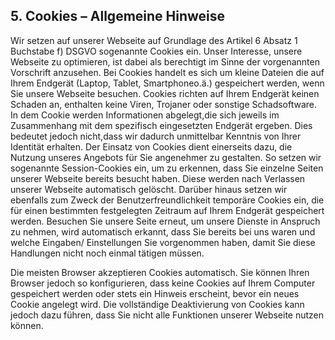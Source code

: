 ## 5. Cookies – Allgemeine Hinweise
Wir setzen auf unserer Webseite auf Grundlage des Artikel 6 Absatz 1 Buchstabe f) DSGVO sogenannte Cookies ein. Unser Interesse, unsere Webseite zu optimieren, ist dabei als berechtigt im Sinne der vorgenannten Vorschrift anzusehen. Bei Cookies handelt es sich um kleine Dateien die auf Ihrem Endgerät (Laptop, Tablet, Smartphoneo.ä.) gespeichert werden, wenn Sie unsere Webseite besuchen. Cookies richten auf Ihrem Endgerät keinen Schaden an, enthalten keine Viren, Trojaner oder sonstige Schadsoftware. In dem Cookie werden Informationen abgelegt,die sich jeweils im Zusammenhang mit dem spezifisch eingesetzten Endgerät ergeben. Dies bedeutet jedoch nicht,dass wir dadurch unmittelbar Kenntnis von Ihrer Identität erhalten. Der Einsatz von Cookies dient einerseits dazu, die Nutzung unseres Angebots für Sie angenehmer zu gestalten. So setzen wir sogenannte Session-Cookies ein, um zu erkennen, dass Sie einzelne Seiten unserer Webseite bereits besucht haben. Diese werden nach Verlassen unserer Webseite automatisch gelöscht. Darüber hinaus setzen wir ebenfalls zum Zweck der Benutzerfreundlichkeit temporäre Cookies ein, die für einen bestimmten festgelegten Zeitraum auf Ihrem Endgerät gespeichert werden. Besuchen Sie unsere Seite erneut, um unsere Dienste in Anspruch zu nehmen, wird automatisch erkannt, dass Sie bereits bei uns waren und welche Eingaben/ Einstellungen Sie vorgenommen haben, damit Sie diese Handlungen nicht noch einmal tätigen müssen.


Die meisten Browser akzeptieren Cookies automatisch. Sie können Ihren Browser jedoch so konfigurieren, dass keine Cookies auf Ihrem Computer gespeichert werden oder stets ein Hinweis erscheint, bevor ein neues Cookie angelegt wird. Die vollständige Deaktivierung von Cookies kann jedoch dazu führen, dass Sie nicht alle Funktionen unserer Webseite nutzen können.
